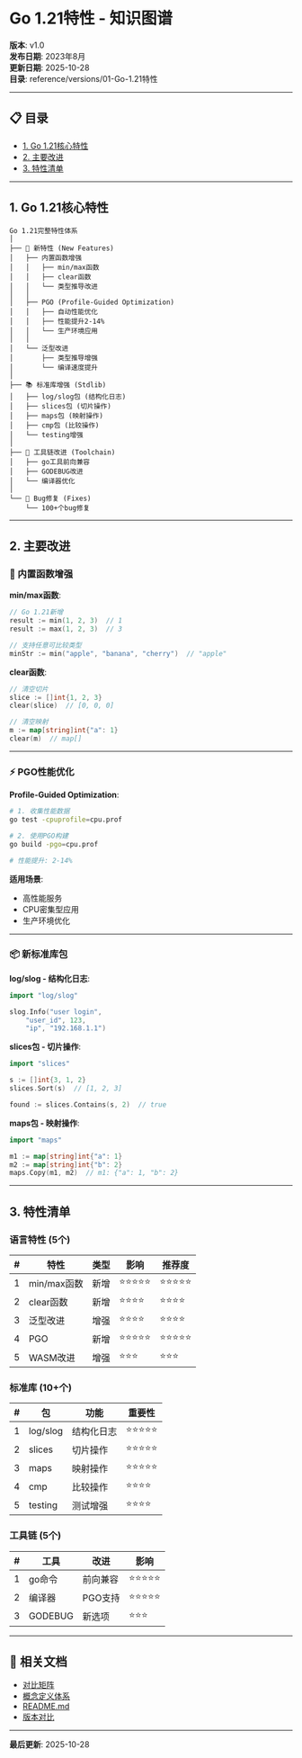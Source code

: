 # Go 1.21特性 - 知识图谱

**版本**: v1.0  
**发布日期**: 2023年8月  
**更新日期**: 2025-10-28  
**目录**: reference/versions/01-Go-1.21特性

---

## 📋 目录

- [1. Go 1.21核心特性](#1-go-121核心特性)
- [2. 主要改进](#2-主要改进)
- [3. 特性清单](#3-特性清单)

---

## 1. Go 1.21核心特性

```text
Go 1.21完整特性体系
│
├── 🚀 新特性 (New Features)
│   ├── 内置函数增强
│   │   ├── min/max函数
│   │   ├── clear函数
│   │   └── 类型推导改进
│   │
│   ├── PGO (Profile-Guided Optimization)
│   │   ├── 自动性能优化
│   │   ├── 性能提升2-14%
│   │   └── 生产环境应用
│   │
│   └── 泛型改进
│       ├── 类型推导增强
│       └── 编译速度提升
│
├── 📚 标准库增强 (Stdlib)
│   ├── log/slog包 (结构化日志)
│   ├── slices包 (切片操作)
│   ├── maps包 (映射操作)
│   ├── cmp包 (比较操作)
│   └── testing增强
│
├── 🔧 工具链改进 (Toolchain)
│   ├── go工具前向兼容
│   ├── GODEBUG改进
│   └── 编译器优化
│
└── 🐛 Bug修复 (Fixes)
    └── 100+个bug修复
```

---

## 2. 主要改进

### 🚀 内置函数增强

**min/max函数**:
```go
// Go 1.21新增
result := min(1, 2, 3)  // 1
result := max(1, 2, 3)  // 3

// 支持任意可比较类型
minStr := min("apple", "banana", "cherry")  // "apple"
```

**clear函数**:
```go
// 清空切片
slice := []int{1, 2, 3}
clear(slice)  // [0, 0, 0]

// 清空映射
m := map[string]int{"a": 1}
clear(m)  // map[]
```

---

### ⚡ PGO性能优化

**Profile-Guided Optimization**:
```bash
# 1. 收集性能数据
go test -cpuprofile=cpu.prof

# 2. 使用PGO构建
go build -pgo=cpu.prof

# 性能提升: 2-14%
```

**适用场景**:
- 高性能服务
- CPU密集型应用
- 生产环境优化

---

### 📦 新标准库包

**log/slog - 结构化日志**:
```go
import "log/slog"

slog.Info("user login",
    "user_id", 123,
    "ip", "192.168.1.1")
```

**slices包 - 切片操作**:
```go
import "slices"

s := []int{3, 1, 2}
slices.Sort(s)  // [1, 2, 3]

found := slices.Contains(s, 2)  // true
```

**maps包 - 映射操作**:
```go
import "maps"

m1 := map[string]int{"a": 1}
m2 := map[string]int{"b": 2}
maps.Copy(m1, m2)  // m1: {"a": 1, "b": 2}
```

---

## 3. 特性清单

### 语言特性 (5个)

| # | 特性 | 类型 | 影响 | 推荐度 |
|---|------|------|------|-------|
| 1 | min/max函数 | 新增 | ⭐⭐⭐⭐⭐ | ⭐⭐⭐⭐⭐ |
| 2 | clear函数 | 新增 | ⭐⭐⭐⭐ | ⭐⭐⭐⭐ |
| 3 | 泛型改进 | 增强 | ⭐⭐⭐⭐ | ⭐⭐⭐⭐ |
| 4 | PGO | 新增 | ⭐⭐⭐⭐⭐ | ⭐⭐⭐⭐⭐ |
| 5 | WASM改进 | 增强 | ⭐⭐⭐ | ⭐⭐⭐ |

### 标准库 (10+个)

| # | 包 | 功能 | 重要性 |
|---|-----|------|-------|
| 1 | log/slog | 结构化日志 | ⭐⭐⭐⭐⭐ |
| 2 | slices | 切片操作 | ⭐⭐⭐⭐⭐ |
| 3 | maps | 映射操作 | ⭐⭐⭐⭐⭐ |
| 4 | cmp | 比较操作 | ⭐⭐⭐⭐ |
| 5 | testing | 测试增强 | ⭐⭐⭐⭐ |

### 工具链 (5个)

| # | 工具 | 改进 | 影响 |
|---|------|------|------|
| 1 | go命令 | 前向兼容 | ⭐⭐⭐⭐⭐ |
| 2 | 编译器 | PGO支持 | ⭐⭐⭐⭐⭐ |
| 3 | GODEBUG | 新选项 | ⭐⭐⭐ |

---

## 🔗 相关文档

- [对比矩阵](./00-对比矩阵.md)
- [概念定义体系](./00-概念定义体系.md)
- [README.md](./README.md)
- [版本对比](../00-版本对比与选择指南.md)

---

**最后更新**: 2025-10-28
